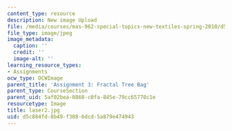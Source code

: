 ```yaml
---
content_type: resource
description: New image Upload
file: /media/courses/mas-962-special-topics-new-textiles-spring-2010/d5c884fd8b49f3086dcd5a879e474943_laser2.jpg
file_type: image/jpeg
image_metadata:
  caption: ''
  credit: ''
  image-alt: ''
learning_resource_types:
- Assignments
ocw_type: OCWImage
parent_title: 'Assignment 3: Fractal Tree Bag'
parent_type: CourseSection
parent_uid: 5af02bea-0868-c0fa-845e-79cc65770c1e
resourcetype: Image
title: laser2.jpg
uid: d5c884fd-8b49-f308-6dcd-5a879e474943
---
```

